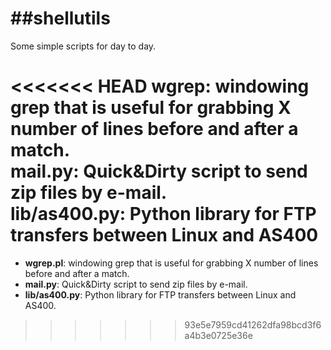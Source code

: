 ##shellutils
==========

Some simple scripts for day to day.


<<<<<<< HEAD
<b>wgrep</b>:		windowing grep that is useful for grabbing X number of lines before and after a match.<br>
<b>mail.py</b>:		Quick&Dirty script to send zip files by e-mail.<br>
<b>lib/as400.py:</b>		Python library for FTP transfers between Linux and AS400<br>
=======
- <b>wgrep.pl</b>:		windowing grep that is useful for grabbing X number of lines before and after a match.
- <b>mail.py</b>:		Quick&Dirty script to send zip files by e-mail.
- <b>lib/as400.py</b>:		Python library for FTP transfers between Linux and AS400.
>>>>>>> 93e5e7959cd41262dfa98bcd3f6a4b3e0725e36e
